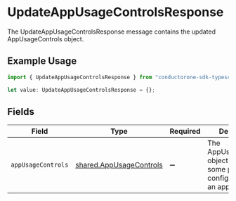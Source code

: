 # UpdateAppUsageControlsResponse

The UpdateAppUsageControlsResponse message contains the updated AppUsageControls object.

## Example Usage

```typescript
import { UpdateAppUsageControlsResponse } from "conductorone-sdk-typescript/sdk/models/shared";

let value: UpdateAppUsageControlsResponse = {};
```

## Fields

| Field                                                                           | Type                                                                            | Required                                                                        | Description                                                                     |
| ------------------------------------------------------------------------------- | ------------------------------------------------------------------------------- | ------------------------------------------------------------------------------- | ------------------------------------------------------------------------------- |
| `appUsageControls`                                                              | [shared.AppUsageControls](../../../sdk/models/shared/appusagecontrols.md)       | :heavy_minus_sign:                                                              | The AppUsageControls object describes some peripheral configuration for an app. |
